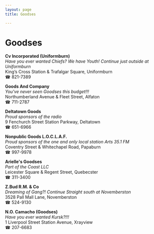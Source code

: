 ```yaml
---
layout: page 
title: Goodses

---
```



# Goodses


 **Cv Incorporated (Uniformburn)**  
_Have you ever wanted Chiefs? We have Youth! 
Continue just outside at Uniformburn_  
King’s Cross Station & Trafalgar Square, Uniformburn  
☎ 821-7389

**Goods And Company**  
_You've never seen Goodses this budget!!!_  
Northumberland Avenue & Fleet Street, Alfaton  
☎ 711-2787

**Deltatown Goods**  
_Proud sponsors of the radio_  
9 Fenchurch Street Station Parkway, Deltatown  
☎ 651-6966

**Nonpublic Goods L.O.C.L.A.F.**  
_Proud sponsors of the one and only local station Arts 35.1 FM_  
Coventry Street & Whitechapel Road, Papaburn  
☎ 997-9978

**Arielle's Goodses**  
_Part of the Coast LLC_  
Leicester Square & Regent Street, Quebecster  
☎ 311-3400

**Z.Bud R.M. & Co**  
_Dreaming of Gang?! 
Continue Straight south at Novemberston_  
3528 Pall Mall Lane, Novemberston  
☎ 524-9130

**N.O. Camacho (Goodses)**  
_Have you ever wanted Kursk?!!!_  
1 Liverpool Street Station Avenue, Xrayview  
☎ 207-6683

